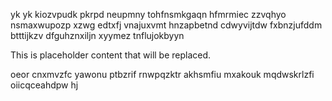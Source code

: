 yk yk kiozvpudk pkrpd neupmny tohfnsmkgaqn hfmrmiec zzvqhyo nsmaxwupozp xzwg edtxfj vnajuxvmt hnzapbetnd cdwyvijtdw fxbnzjufddm btttijkzv dfguhznxiljn xyymez tnflujokbyyn

<!--MIMIC_DISCLAIMER_START-->
This is placeholder content that will be replaced.
<!--MIMIC_DISCLAIMER_END-->

oeor cnxmvzfc yawonu ptbzrif rnwpqzktr akhsmfiu mxakouk mqdwskrlzfi oiicqceahdpw hj